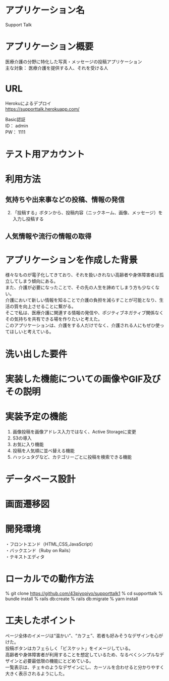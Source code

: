 # アプリケーション名

Support Talk  


# アプリケーション概要

医療介護の分野に特化した写真・メッセージの投稿アプリケーション  
主な対象： 医療介護を提供する人、それを受ける人  


# URL

Herokuによるデプロイ  
https://supporttalk.herokuapp.com/  

Basic認証  
ID： admin  
PW： 1111  


# テスト用アカウント

<!-- 今後、ユーザー機能実装予定 -->  


# 利用方法

## 気持ちや出来事などの投稿、情報の発信

<!-- 1. トップページのヘッダーからユーザー新規登録を行う -->  
2. 「投稿する」ボタンから、投稿内容（ニックネーム、画像、メッセージ）を入力し投稿する  


## 人気情報や流行の情報の取得
<!-- 1. 気に入った投稿に「お気に入り」ボタンを押すことができる -->  
<!-- 2. 投稿一覧を「人気順（お気に入り数の多い順）」に並べ替える -->  


# アプリケーションを作成した背景

様々なものが電子化してきており、それを扱いきれない高齢者や身体障害者は孤立してしまう傾向にある。  
また、介護が必要になったことで、その先の人生を諦めてしまう方も少なくない。  
介護において新しい情報を知ることで介護の負担を減らすことが可能となり、生活の質を向上させることに繋がる。  
そこで私は、医療介護に関連する情報の発信や、ポジティブネガティブ関係なくその気持ちを共有できる場を作りたいと考えた。  
このアプリケーションは、介護をする人だけでなく、介護される人にもぜひ使ってほしいと考えている。  


# 洗い出した要件

<!-- 要件定義書 -->  


# 実装した機能についての画像やGIF及びその説明

<!-- 今後、作成予定 -->  


# 実装予定の機能

1. 画像投稿を画像アドレス入力ではなく、Active Storageに変更  
2. S3の導入  
3. お気に入り機能  
4. 投稿を人気順に並べ替える機能  
5. ハッシュタグなど、カテゴリーごとに投稿を検索できる機能  


# データベース設計

<!-- 今後、作成予定 -->  


# 画面遷移図

<!-- 今後、作成予定 -->  


# 開発環境

・フロントエンド（HTML,CSS,JavaScript）  
・バックエンド（Ruby on Rails）  
・テキストエディタ  
<!-- ・テスト -->  


# ローカルでの動作方法

% git clone https://github.com/43piyopiyo/supporttalk1
% cd supporttalk
% bundle install
% rails db:create
% rails db:migrate
% yarn install


# 工夫したポイント

ページ全体のイメージは“温かい”、“カフェ”、若者も好みそうなデザインを心がけた。  
投稿ボタンはカフェらしく「ビスケット」をイメージしている。  
高齢者や身体障害者が利用することを想定しているため、なるべくシンプルなデザインと必要最低限の機能にとどめている。  
一覧表示は、チェキのようなデザインにし、カーソルを合わせると分かりやすく大きく表示されるようにした。  

